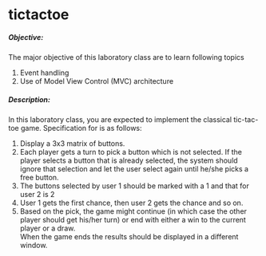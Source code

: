 # tictactoe

##### Objective:
The major objective of this laboratory class are to learn following topics

  1. Event handling
  2. Use of Model View Control (MVC) architecture

##### Description:
In this laboratory class, you are expected to implement the classical tic-tac-toe game.
Specification for is as follows:
  1. Display a 3x3 matrix of buttons.
  2. Each player gets a turn to pick a button which is not selected. If the player
     selects a button that is already selected, the system should ignore that selection
     and let the user select again until he/she picks a free button.
  3. The buttons selected by user 1 should be marked with a 1 and that for user 2 is 2
  4. User 1 gets the first chance, then user 2 gets the chance and so on.
  5. Based on the pick, the game might continue (in which case the other player
     should get his/her turn) or end with either a win to the current player or a draw.  
     When the game ends the results should be displayed in a different window.

